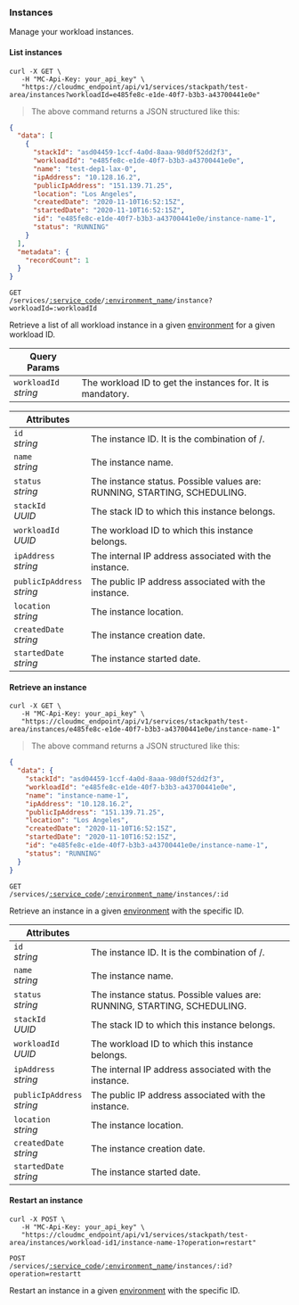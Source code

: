 ### Instances

Manage your workload instances.

<!-------------------- LIST INSTANCES -------------------->

#### List instances

```shell
curl -X GET \
   -H "MC-Api-Key: your_api_key" \
   "https://cloudmc_endpoint/api/v1/services/stackpath/test-area/instances?workloadId=e485fe8c-e1de-40f7-b3b3-a43700441e0e"
```
> The above command returns a JSON structured like this:

```json
{
  "data": [
    {
      "stackId": "asd04459-1ccf-4a0d-8aaa-98d0f52dd2f3",
      "workloadId": "e485fe8c-e1de-40f7-b3b3-a43700441e0e",
      "name": "test-dep1-lax-0",
      "ipAddress": "10.128.16.2",
      "publicIpAddress": "151.139.71.25",
      "location": "Los Angeles",
      "createdDate": "2020-11-10T16:52:15Z",
      "startedDate": "2020-11-10T16:52:15Z",
      "id": "e485fe8c-e1de-40f7-b3b3-a43700441e0e/instance-name-1",
      "status": "RUNNING"
    }
  ],
  "metadata": {
    "recordCount": 1
  }
}
```

<code>GET /services/<a href="#administration-service-connections">:service_code</a>/<a href="#administration-environments">:environment_name</a>/instance?workloadId=:workloadId</code>

Retrieve a list of all workload instance in a given [environment](#administration-environments) for a given workload ID.

Query Params | &nbsp;
---- | -----------
`workloadId`<br/>*string* | The workload ID to get the instances for. It is mandatory.

Attributes | &nbsp;
------- | -----------
`id`<br/>*string* | The instance ID. It is the combination of <workloadId>/<name>.
`name`<br/>*string* | The instance name.
`status`<br/>*string* | The instance status. Possible values are: RUNNING, STARTING, SCHEDULING.
`stackId`<br/>*UUID* | The stack ID to which this instance belongs.
`workloadId`<br/>*UUID* | The workload ID to which this instance belongs.
`ipAddress`<br/>*string* | The internal IP address associated with the instance.
`publicIpAddress`<br/>*string* | The public IP address associated with the instance.
`location`<br/>*string* | The instance location.
`createdDate`<br/>*string* | The instance creation date.
`startedDate`<br/>*string* | The instance started date.


<!-------------------- RETRIEVE AN INSTANCE -------------------->

#### Retrieve an instance

```shell
curl -X GET \
   -H "MC-Api-Key: your_api_key" \
   "https://cloudmc_endpoint/api/v1/services/stackpath/test-area/instances/e485fe8c-e1de-40f7-b3b3-a43700441e0e/instance-name-1"
```
> The above command returns a JSON structured like this:

```json
{
  "data": {
    "stackId": "asd04459-1ccf-4a0d-8aaa-98d0f52dd2f3",
    "workloadId": "e485fe8c-e1de-40f7-b3b3-a43700441e0e",
    "name": "instance-name-1",
    "ipAddress": "10.128.16.2",
    "publicIpAddress": "151.139.71.25",
    "location": "Los Angeles",
    "createdDate": "2020-11-10T16:52:15Z",
    "startedDate": "2020-11-10T16:52:15Z",
    "id": "e485fe8c-e1de-40f7-b3b3-a43700441e0e/instance-name-1",
    "status": "RUNNING"
  }
}
```

<code>GET /services/<a href="#administration-service-connections">:service_code</a>/<a href="#administration-environments">:environment_name</a>/instances/:id</code>

Retrieve an instance in a given [environment](#administration-environments) with the specific ID.

Attributes | &nbsp;
------- | -----------
`id`<br/>*string* | The instance ID. It is the combination of <workloadId>/<name>.
`name`<br/>*string* | The instance name.
`status`<br/>*string* | The instance status. Possible values are: RUNNING, STARTING, SCHEDULING.
`stackId`<br/>*UUID* | The stack ID to which this instance belongs.
`workloadId`<br/>*UUID* | The workload ID to which this instance belongs.
`ipAddress`<br/>*string* | The internal IP address associated with the instance.
`publicIpAddress`<br/>*string* | The public IP address associated with the instance.
`location`<br/>*string* | The instance location.
`createdDate`<br/>*string* | The instance creation date.
`startedDate`<br/>*string* | The instance started date.

<!-------------------- RESTART AN INSTANCE -------------------->

#### Restart an instance

```shell
curl -X POST \
   -H "MC-Api-Key: your_api_key" \
   "https://cloudmc_endpoint/api/v1/services/stackpath/test-area/instances/workload-id1/instance-name-1?operation=restart"
```

<code>POST /services/<a href="#administration-service-connections">:service_code</a>/<a href="#administration-environments">:environment_name</a>/instances/:id?operation=restartt</code>

Restart an instance in a given [environment](#administration-environments) with the specific ID.
